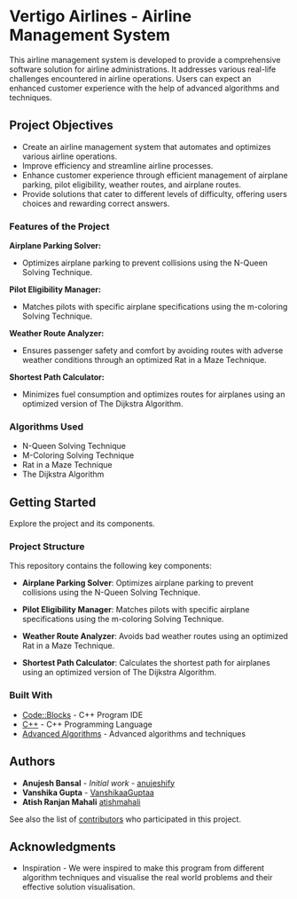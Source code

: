 # Vertigo Airlines - Airline Management System

This airline management system is developed to provide a comprehensive software solution for airline administrations. It addresses various real-life challenges encountered in airline operations. Users can expect an enhanced customer experience with the help of advanced algorithms and techniques.

## Project Objectives

* Create an airline management system that automates and optimizes various airline operations.
* Improve efficiency and streamline airline processes.
* Enhance customer experience through efficient management of airplane parking, pilot eligibility, weather routes, and airplane routes.
* Provide solutions that cater to different levels of difficulty, offering users choices and rewarding correct answers.

### Features of the Project

**Airplane Parking Solver:**
- Optimizes airplane parking to prevent collisions using the N-Queen Solving Technique.

**Pilot Eligibility Manager:**
- Matches pilots with specific airplane specifications using the m-coloring Solving Technique.

**Weather Route Analyzer:**
- Ensures passenger safety and comfort by avoiding routes with adverse weather conditions through an optimized Rat in a Maze Technique.

**Shortest Path Calculator:**
- Minimizes fuel consumption and optimizes routes for airplanes using an optimized version of The Dijkstra Algorithm.

### Algorithms Used

* N-Queen Solving Technique
* M-Coloring Solving Technique
* Rat in a Maze Technique
* The Dijkstra Algorithm

## Getting Started

Explore the project and its components.

### Project Structure

This repository contains the following key components:

- **Airplane Parking Solver**: Optimizes airplane parking to prevent collisions using the N-Queen Solving Technique.

- **Pilot Eligibility Manager**: Matches pilots with specific airplane specifications using the m-coloring Solving Technique.

- **Weather Route Analyzer**: Avoids bad weather routes using an optimized Rat in a Maze Technique.

- **Shortest Path Calculator**: Calculates the shortest path for airplanes using an optimized version of The Dijkstra Algorithm.

### Built With

* [Code::Blocks](https://www.codeblocks.org/user-manual/) - C++ Program IDE
* [C++](https://devdocs.io/cpp/) - C++ Programming Language
* [Advanced Algorithms](https://en.wikipedia.org/wiki/List_of_algorithms) - Advanced algorithms and techniques

## Authors

* **Anujesh Bansal** - *Initial work* - [anujeshify](https://github.com/anujeshify)
* **Vanshika Gupta** - [VanshikaaGuptaa](https://github.com/VanshikaaGuptaa)
* **Atish Ranjan Mahali** [atishmahali](https://github.com/atishmahali)

See also the list of [contributors](https://github.com/anujeshify/Vertigo-Airlines_Algorithm-Visualisation-of-Real-World-Problems/graphs/contributors) who participated in this project.

## Acknowledgments

* Inspiration - We were inspired to make this program from different algorithm techniques and visualise the real world problems and their effective solution visualisation.
